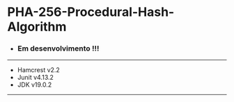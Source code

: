 # PHA-256-Procedural-Hash-Algorithm
- ### Em desenvolvimento !!!

<hr>

- Hamcrest v2.2    <br>
- Junit    v4.13.2 <br>
- JDK      v19.0.2 <br>

<hr>